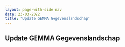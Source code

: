 ```yaml
---
layout: page-with-side-nav
date: 23-03-2022
title: "Update GEMMA Gegevenslandschap"
---
```


## Update GEMMA Gegevenslandschap

